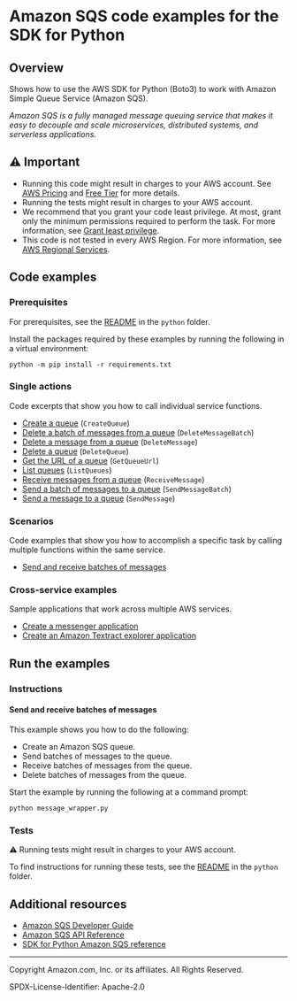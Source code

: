 <!--Generated by WRITEME on 2023-09-12 00:35:24.316751 (UTC)-->
# Amazon SQS code examples for the SDK for Python

## Overview

Shows how to use the AWS SDK for Python (Boto3) to work with Amazon Simple Queue Service (Amazon SQS).

<!--custom.overview.start-->
<!--custom.overview.end-->

*Amazon SQS is a fully managed message queuing service that makes it easy to decouple and scale microservices, distributed systems, and serverless applications.*

## ⚠ Important

* Running this code might result in charges to your AWS account. See [AWS Pricing](https://aws.amazon.com/pricing/?aws-products-pricing.sort-by=item.additionalFields.productNameLowercase&aws-products-pricing.sort-order=asc&awsf.Free%20Tier%20Type=*all&awsf.tech-category=*all) and [Free Tier](https://aws.amazon.com/free/?all-free-tier.sort-by=item.additionalFields.SortRank&all-free-tier.sort-order=asc&awsf.Free%20Tier%20Types=*all&awsf.Free%20Tier%20Categories=*all) for more details.
* Running the tests might result in charges to your AWS account.
* We recommend that you grant your code least privilege. At most, grant only the minimum permissions required to perform the task. For more information, see [Grant least privilege](https://docs.aws.amazon.com/IAM/latest/UserGuide/best-practices.html#grant-least-privilege).
* This code is not tested in every AWS Region. For more information, see [AWS Regional Services](https://aws.amazon.com/about-aws/global-infrastructure/regional-product-services).

<!--custom.important.start-->
<!--custom.important.end-->

## Code examples

### Prerequisites

For prerequisites, see the [README](../../README.md#Prerequisites) in the `python` folder.

Install the packages required by these examples by running the following in a virtual environment:

```
python -m pip install -r requirements.txt
```

<!--custom.prerequisites.start-->
<!--custom.prerequisites.end-->

### Single actions

Code excerpts that show you how to call individual service functions.

* [Create a queue](queue_wrapper.py#L23) (`CreateQueue`)
* [Delete a batch of messages from a queue](message_wrapper.py#L143) (`DeleteMessageBatch`)
* [Delete a message from a queue](message_wrapper.py#L124) (`DeleteMessage`)
* [Delete a queue](queue_wrapper.py#L92) (`DeleteQueue`)
* [Get the URL of a queue](queue_wrapper.py#L51) (`GetQueueUrl`)
* [List queues](queue_wrapper.py#L70) (`ListQueues`)
* [Receive messages from a queue](message_wrapper.py#L94) (`ReceiveMessage`)
* [Send a batch of messages to a queue](message_wrapper.py#L51) (`SendMessageBatch`)
* [Send a message to a queue](message_wrapper.py#L24) (`SendMessage`)

### Scenarios

Code examples that show you how to accomplish a specific task by calling multiple
functions within the same service.

* [Send and receive batches of messages](message_wrapper.py)

### Cross-service examples

Sample applications that work across multiple AWS services.

* [Create a messenger application](../../cross_service/stepfunctions_messenger)
* [Create an Amazon Textract explorer application](../../cross_service/textract_explorer)

## Run the examples

### Instructions


<!--custom.instructions.start-->
<!--custom.instructions.end-->



#### Send and receive batches of messages

This example shows you how to do the following:

* Create an Amazon SQS queue.
* Send batches of messages to the queue.
* Receive batches of messages from the queue.
* Delete batches of messages from the queue.

<!--custom.scenario_prereqs.sqs_Scenario_SendReceiveBatch.start-->
<!--custom.scenario_prereqs.sqs_Scenario_SendReceiveBatch.end-->

Start the example by running the following at a command prompt:

```
python message_wrapper.py
```


<!--custom.scenarios.sqs_Scenario_SendReceiveBatch.start-->
<!--custom.scenarios.sqs_Scenario_SendReceiveBatch.end-->

### Tests

⚠ Running tests might result in charges to your AWS account.


To find instructions for running these tests, see the [README](../../README.md#Tests)
in the `python` folder.



<!--custom.tests.start-->
<!--custom.tests.end-->

## Additional resources

* [Amazon SQS Developer Guide](https://docs.aws.amazon.com/AWSSimpleQueueService/latest/SQSDeveloperGuide/welcome.html)
* [Amazon SQS API Reference](https://docs.aws.amazon.com/AWSSimpleQueueService/latest/APIReference/Welcome.html)
* [SDK for Python Amazon SQS reference](https://boto3.amazonaws.com/v1/documentation/api/latest/reference/services/sqs.html)

<!--custom.resources.start-->
<!--custom.resources.end-->

---

Copyright Amazon.com, Inc. or its affiliates. All Rights Reserved.

SPDX-License-Identifier: Apache-2.0